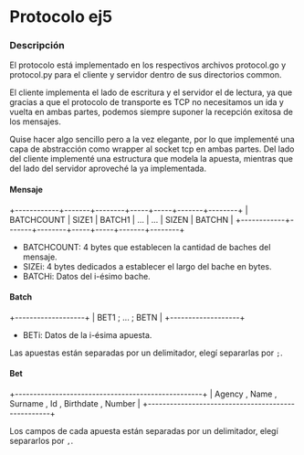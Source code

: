 # Protocolo ej5

### Descripción

El protocolo está implementado en los respectivos archivos protocol.go y protocol.py para el cliente y servidor dentro de sus directorios common.

El cliente implementa el lado de escritura y el servidor el de lectura, ya que gracias a que el protocolo de transporte es TCP no necesitamos un ida y vuelta en ambas partes, podemos siempre suponer la recepción exitosa de los mensajes.

Quise hacer algo sencillo pero a la vez elegante, por lo que implementé una capa de abstracción como wrapper al socket tcp en ambas partes. Del lado del cliente implementé una estructura que modela la apuesta, mientras que del lado del servidor aproveché la ya implementada.

#### Mensaje

+------------+-------+--------+-----+-----+-------+--------+
| BATCHCOUNT | SIZE1 | BATCH1 | ... | ... | SIZEN | BATCHN |
+------------+-------+--------+-----+-----+-------+--------+

- BATCHCOUNT: 4 bytes que establecen la cantidad de baches del mensaje. 
- SIZEi: 4 bytes dedicados a establecer el largo del bache en bytes.
- BATCHi: Datos del i-ésimo bache.

#### Batch

+-------------------+
| BET1 ; ... ; BETN |
+-------------------+

- BETi: Datos de la i-ésima apuesta.

Las apuestas están separadas por un delimitador, elegí separarlas por `;`.

#### Bet

+---------------------------------------------------+
| Agency , Name , Surname , Id , Birthdate , Number |
+---------------------------------------------------+

Los campos de cada apuesta están separadas por un delimitador, elegí separarlos por `,`.
